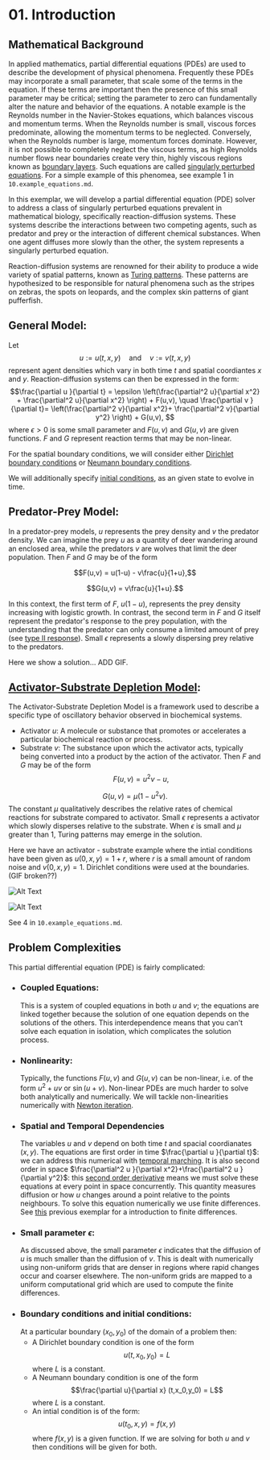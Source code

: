 # 01. Introduction

## Mathematical Background

In applied mathematics, partial differential equations (PDEs) are used to describe the development of physical phenomena. 
Frequently these PDEs may incorporate a small parameter, that scale some of the terms in the equation. 
If these terms are important then the presence of this small parameter may be critical; setting the parameter to zero can fundamentally alter the nature and behavior of the equations. 
A notable example is the Reynolds number in the Navier-Stokes equations, which balances viscous and momentum terms. When the Reynolds number is small, viscous forces predominate, allowing the momentum terms to be neglected. Conversely, when the Reynolds number is large, momentum forces dominate. However, it is not possible to completely neglect the viscous terms, as high Reynolds number flows near boundaries create very thin, highly viscous regions known as [boundary layers](https://en.wikipedia.org/wiki/Boundary_layer).
Such equations are called [singularly perturbed equations](https://en.wikipedia.org/wiki/Singular_perturbation). For a simple example of this phenomea, see example 1 in `10.example_equations.md`.

In this exemplar, we will develop a partial differential equation (PDE) solver to address a class of singularly perturbed equations prevalent in mathematical biology, specifically reaction-diffusion systems. 
These systems describe the interactions between two competing agents, such as predator and prey or the interaction of different chemical substances. 
When one agent diffuses more slowly than the other, the system represents a singularly perturbed equation.

Reaction-diffusion systems are renowned for their ability to produce a wide variety of spatial patterns, known as [Turing patterns](https://en.wikipedia.org/wiki/Turing_pattern). 
These patterns are hypothesized to be responsible for natural phenomena such as the stripes on zebras, the spots on leopards, and the complex skin patterns of giant pufferfish.

## General Model:

Let $$u := u(t,x,y) \quad \text{and}\quad v := v(t,x,y) $$ represent agent densities which vary in both time $t$ 
and spatial coordiantes $x$ and $y$. Reaction-diffusion systems can then be expressed in the form:
$$\frac{\partial u }{\partial t} = \epsilon \left(\frac{\partial^2 u}{\partial x^2} + \frac{\partial^2 u}{\partial x^2} \right) + F(u,v),
\quad 
 \frac{\partial v }{\partial t}=  \left(\frac{\partial^2 v}{\partial x^2}+ \frac{\partial^2 v}{\partial y^2} \right) + G(u,v), $$
where $\epsilon >0$ is some small parameter and $F(u,v)$ and $G(u,v)$ are given functions. $F$ and $G$ represent reaction terms that may be non-linear. 

For the spatial boundary conditions, we will consider either [Dirichlet boundary conditions](https://en.wikipedia.org/wiki/Dirichlet_boundary_condition) 
or [Neumann boundary conditions](https://en.wikipedia.org/wiki/Neumann_boundary_condition).

We will additionally specify [initial conditions](https://en.wikipedia.org/wiki/Initial_condition#:~:text=In%20mathematics%20and%20particularly%20in,typically%20denoted%20t%20%3D%200),
as an given state to evolve in time. 

## Predator-Prey Model:

In a predator-prey models, $u$ represents the prey density and $v$ the predator density.
We can imagine the prey $u$ as a quantity of deer wandering around an enclosed area, while the predators $v$ are wolves that limit the deer population.
Then $F$ and $G$ may be of the form

$$F(u,v) = u(1-u) - v\frac{u}{1+u},$$

$$G(u,v) = v\frac{u}{1+u}.$$ 

In this context, the first term of $F$, $u(1-u)$, represents the prey density increasing with logistic growth. 
In contrast, the second term in $F$ and $G$ itself represent the predator's response to the prey population, with the understanding that the predator can only consume a limited amount of prey
(see [type II response](https://en.wikipedia.org/wiki/Functional_response)). Small $\epsilon$ represents a slowly dispersing prey relative to the predators.

Here we show a solution... ADD GIF.


## [Activator-Substrate Depletion Model](https://biocircuits.github.io/chapters/21_turing.html):

The Activator-Substrate Depletion Model is a framework used to describe a specific type of oscillatory behavior observed in biochemical systems.
- Activator $u$: A molecule or substance that promotes or accelerates a particular biochemical reaction or process.
- Substrate $v$: The substance upon which the activator acts, typically being converted into a product by the action of the activator.
Then $F$ and $G$ may be of the form
$$F(u,v) = u^2v  - u,$$

$$G(u,v) = \mu(1 - u^2v).$$ 
The constant $\mu$ qualitatively describes the relative rates of chemical reactions for substrate compared to activator. Small $\epsilon$ represents a activator which slowly disperses relative to the substrate. When $\epsilon$ is small and $\mu$ greater than $1$, Turing patterns may emerge in the solution. 


Here we have an activator - substrate example where the intial conditions have been given as $u(0,x,y)=1+r$, where $r$ is a small amount of random noise and $v(0,x,y) = 1$. Dirichlet conditions were used at the boundaries. (GIF broken??)

![Alt Text](https://github.com/ImperialCollegeLondon/ReCoDE-Solving-Singular-PDEs-in-Fortran/blob/main/solver/testAnimated1.gif )

![Alt Text](https://github.com/ImperialCollegeLondon/ReCoDE-Solving-Singular-PDEs-in-Fortran/blob/main/solver/testAnimated2.gif )

See 4 in `10.example_equations.md`.


## Problem Complexities

This partial differential equation (PDE) is fairly complicated: 
  - ### Coupled Equations: 
    This is a system of coupled equations in both $u$ and $v$; the equations are linked together because the solution of one equation depends on the solutions of the others.
    This interdependence means that you can't solve each equation in isolation, which complicates the solution process.
  - ### Nonlinearity: 
    Typically, the functions $F(u,v)$ and $G(u,v)$ can be non-linear, i.e. of the form $u^2+uv$ or $\sin(u+v)$.
    Non-linear PDEs are much harder to solve both analytically and numerically. We will tackle non-linearities numerically with [Newton iteration](https://hplgit.github.io/num-methods-for-PDEs/doc/pub/nonlin/pdf/nonlin-4screen.pdf).
  - ### Spatial and Temporal Dependencies
    The variables $u$ and $v$ depend on both time $t$ and spacial coordianates $(x,y)$. 
    The equations are first order in time $\frac{\partial u }{\partial t}$: we can address this numerical with [temporal marching](https://en.wikipedia.org/wiki/Backward_Euler_method).
    It is also second order in space $\frac{\partial^2 u }{\partial x^2}+\frac{\partial^2 u }{\partial y^2}$: this [second order derivative](https://en.wikipedia.org/wiki/Elliptic_partial_differential_equation) means we must solve these equations at every point in space concurrently.
    This quantity measures diffusion or how $u$ changes around a point relative to the points neighbours.
    To solve this equation numerically we use finite differences. See [this](https://github.com/ImperialCollegeLondon/ReCoDE_Diffusion_Code/blob/main/docs/1-numerics.md) previous exemplar for a introduction to finite differences.
- ### Small parameter $\epsilon$:
    As discussed above, the small parameter $\epsilon$ indicates that the diffusion of $u$ is much smaller than the diffusion of $v$.
    This is dealt with numerically using non-uniform grids that are denser in regions where rapid changes occur and coarser elsewhere.
    The non-uniform grids are mapped to a uniform computational grid which are used to compute the finite differences.
- ### Boundary conditions and initial conditions:
  At a particular boundary $(x_0,y_0)$ of the domain of a problem then: 
    - A Dirichlet boundary condition is one of the form $$u(t,x_0,y_0) = L$$ where $L$ is a constant.
    - A Neumann boundary condition is one of the form $$\frac{\partial u}{\partial x} (t,x_0,y_0) = L$$ where $L$ is a constant.
    - An intial condition is of the form: $$u(t_0,x,y) = f(x,y)$$ where $f(x,y)$ is a given function.
  If we are solving for both $u$ and $v$ then conditions will be given for both.



    

